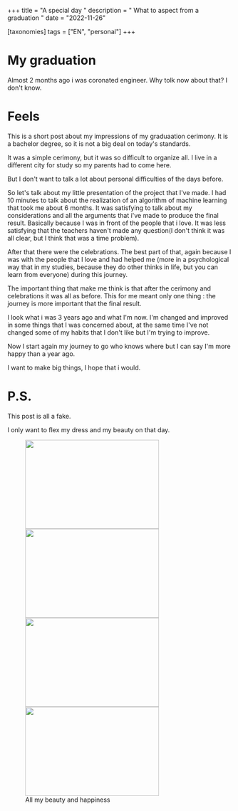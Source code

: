 +++
title = "A special day "
description = " What to aspect from a graduation "
date = "2022-11-26"

[taxonomies]
tags = ["EN", "personal"]
+++

# My graduation

Almost 2 months ago i was coronated engineer. Why tolk now about that?
I don't know.

# Feels

This is a short post about my impressions of my graduaation cerimony.
It is a bachelor degree, so it is not a big deal on today's standards.

It was a simple cerimony, but it was so difficult to organize all.
I live in a different city for study so my parents had to come here.

But I don't want to talk a lot about personal difficulties of the days before.

So let's talk about my little presentation of the project that I've made.
I had 10 minutes to talk about the realization of an algorithm of machine learning that took me
about 6 months. It was satisfying to talk about my considerations and all the arguments that i've
made to produce the final result.
Basically because I was in front of the people that i love.
It was less satisfying that the teachers haven't made any question(I don't think it was all clear,
but I think that was a time problem).

After that there were the celebrations. The best part of that, again because I was with the people
that I love and had helped me (more in a psychological way that in my studies, because they do
other thinks in life, but you can learn from everyone) during this journey.

The important thing that make me think is that after the cerimony and celebrations it was all as
before. This for me meant only one thing : the journey is more important that the final result.

I look what i was 3 years ago and what I'm now. I'm changed and improved in some things that I was concerned about, at the same time I've not changed some of my habits that I don't like but I'm trying to improve.

Now I start again my journey to go who knows where but I can say I'm more happy than a year ago.

I want to make big things, I hope that i would.

# P.S.

This post is all a fake.

I only want to flex my dress and my beauty on that day.
<div class = "row">
    <figure>
        <div class="column">
            <img src="/imgs/deg.png" height=200 width=300>
            <img src="/imgs/deg1.png" height=200 width=300>
        </div>
        <div class="column">
            <img src="/imgs/deg2.png" height=200 width=300>
            <img src="/imgs/deg3.png" height=200 width=300>
        </div>
        <figcaption> All my beauty and happiness </figcaption>
    </figure>
</div>
